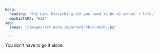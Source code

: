 ```yaml
---
hero:
  heading: 'Bn2 Lab: Everything-ish you need to be n2 school + life.'
  maxWidthPX: "652"
seo:
  image: "/images/art-more-important-than-math.jpg"

---
```

You don't have to go it alone.